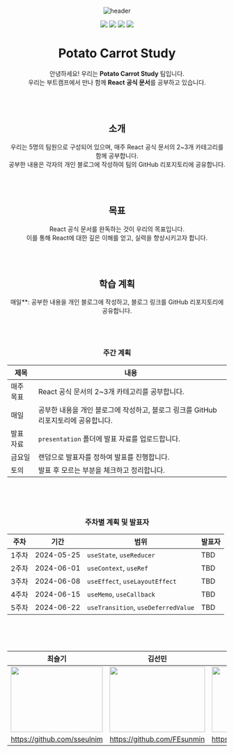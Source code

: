 <div align="center">
  
![header](https://capsule-render.vercel.app/api?height=200&type=waving&color=FF6A00&text=Potato%20Carrot%20Study&fontSize=40&fontColor=FFDCC8&fontAlignY=35&width=1200)

<img src="https://img.shields.io/badge/react-61DAFB?style=for-the-badge&logo=react&logoColor=black">
<img src="https://img.shields.io/badge/html5-E34F26?style=for-the-badge&logo=html5&logoColor=white"> 
<img src="https://img.shields.io/badge/css-1572B6?style=for-the-badge&logo=css3&logoColor=white"> 
<img src="https://img.shields.io/badge/javascript-F7DF1E?style=for-the-badge&logo=javascript&logoColor=black"> 

# Potato Carrot Study
안녕하세요! 우리는 **Potato Carrot Study** 팀입니다. <br/>
우리는 부트캠프에서 만나 함께 **React 공식 문서**를 공부하고 있습니다.
<br/><br/><br/><br/>
## 소개
우리는 5명의 팀원으로 구성되어 있으며, 매주 React 공식 문서의 2~3개 카테고리를 함께 공부합니다. <br/> 
공부한 내용은 각자의 개인 블로그에 작성하여 팀의 GitHub 리포지토리에 공유합니다.
<br/><br/><br/><br/>
## 목표
React 공식 문서를 완독하는 것이 우리의 목표입니다. <br/>
이를 통해 React에 대한 깊은 이해를 얻고, 실력을 향상시키고자 합니다.
<br/><br/><br/><br/>

## 학습 계획
매일**: 공부한 내용을 개인 블로그에 작성하고, 블로그 링크를 GitHub 리포지토리에 공유합니다.
<br/><br/><br/><br/>

### 주간 계획
| 제목 | 내용 |
| ----- | ---------- |
| 매주 목표 | React 공식 문서의 2~3개 카테고리를 공부합니다. |
| 매일 | 공부한 내용을 개인 블로그에 작성하고, 블로그 링크를 GitHub 리포지토리에 공유합니다. |
| 발표 자료 | `presentation` 폴더에 발표 자료를 업로드합니다. |
| 금요일 | 랜덤으로 발표자를 정하여 발표를 진행합니다. |
| 토의 | 발표 후 모르는 부분을 체크하고 정리합니다. | 

<br/><br/><br/>

### 주차별 계획 및 발표자
| 주차  | 기간       | 범위                       | 발표자  |
| ----- | ---------- | -------------------------- | ------- |
| 1주차 | 2024-05-25 | `useState`, `useReducer`   | TBD     |
| 2주차 | 2024-06-01 | `useContext`, `useRef`     | TBD     |
| 3주차 | 2024-06-08 | `useEffect`, `useLayoutEffect` | TBD |
| 4주차 | 2024-06-15 | `useMemo`, `useCallback`   | TBD     |
| 5주차 | 2024-06-22 | `useTransition`, `useDeferredValue` | TBD |

<br/><br/><br/>

| 최슬기 | 김선민 | 윤새라 | 박민서 | 양민애 | 김현진 |
| --- | --- | --- | --- | --- | --- |
| <img src="./team_image2.png"  width="100%" height="150" > | <img src="./team_image2.png"  width="100%" height="150"/> | <img src="./team_image2.png"  width="100%" height="150"/> | <img src="./team_image2.png"  width="100%" height="150"/> | <img src="./team_image2.png"  width="100%" height="150"/> | <img src="./team_image2.png"  width="100%" height="150"/> |
|https://github.com/sseulnim|https://github.com/FEsunmin|https://github.com/YUNSAERA|https://github.com/mensung2|https://github.com/ydmaad|https://github.com/hj7321|

</div>

